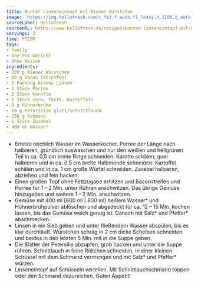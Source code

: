 ```yaml
---
title: Bunter Linseneintopf mit Wiener Würstchen
image: 'https://img.hellofresh.com/c_fit,f_auto,fl_lossy,h_1100,q_auto,w_2600/hellofresh_s3/image/bunter-linseneintopf-mit-wiener-wurstchen-52f11460.jpg'
sourceLabel: Hellofresh
sourceURL: https://www.hellofresh.de/recipes/bunter-linseneintopf-mit-wiener-wurstchen-61b8dd69f5d0a3733c2f4c88
servings: 2
time: PT25M
tags:
- Family
- One-Pot-Gericht
- Ohne Weizen
ingredients:
- 200 g Wiener Würstchen
- 80 g Bacon (Streifen)
- 1 Packung braune Linsen
- 1 Stück Porree
- 2 Stück Karotte
- 1 Stück vorw. festk. Kartoffeln
- 8 g Hühnerbrühe
- 10 g Petersilie glatt/Schnittlauch
- 150 g Schmand
- 1 Stück Zwiebel
- 400 ml Wasser*
---
```


- Erhitze reichlich Wasser im Wasserkocher. Porree der Länge nach halbieren, gründlich auswaschen und nur den weißen und hellgrünen Teil in ca. 0,5 cm breite Ringe schneiden. Karotte schälen, quer halbieren und in ca. 0,5 cm breite Halbmonde schneiden. Kartoffel schälen und in ca. 1 cm große Würfel schneiden. Zwiebel halbieren, abziehen und fein hacken.
- Einen großen Topf ohne Fettzugabe erhitzen und Baconstreifen und Porree für 1 – 2 Min. unter Rühren anschwitzen. Das übrige Gemüse hinzugeben und weitere 1 – 2 Min. anschwitzen.
- Gemüse mit 400 ml [600 ml | 800 ml] heißem Wasser\* und Hühnerbrühpulver ablöschen und abgedeckt für ca. 12 – 15 Min. kochen lassen, bis das Gemüse weich genug ist. Danach mit Salz\* und Pfeffer\* abschmecken.
- Linsen in ein Sieb geben und unter fließendem Wasser abspülen, bis es klar durchläuft. Würstchen schräg in 2 cm dicke Scheiben schneiden und beides in den letzten 5 Min. mit in die Suppe geben.
- Die Blätter der Petersilie abzupfen, grob hacken und unter die Suppe rühren. Schnittlauch in feine Röllchen schneiden, in einer kleinen Schüssel mit dem Schmand vermengen und mit Salz\* und Pfeffer\* würzen.
- Linseneintopf auf Schüsseln verteilen. Mit Schnittlauchschmand toppen oder den Schmand dazureichen. Guten Appetit!
